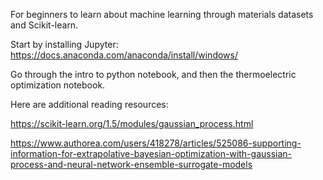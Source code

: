 For beginners to learn about machine learning through materials datasets and Scikit-learn.

Start by installing Jupyter: https://docs.anaconda.com/anaconda/install/windows/

Go through the intro to python notebook, and then the thermoelectric optimization notebook.

Here are additional reading resources:

https://scikit-learn.org/1.5/modules/gaussian_process.html

https://www.authorea.com/users/418278/articles/525086-supporting-information-for-extrapolative-bayesian-optimization-with-gaussian-process-and-neural-network-ensemble-surrogate-models
